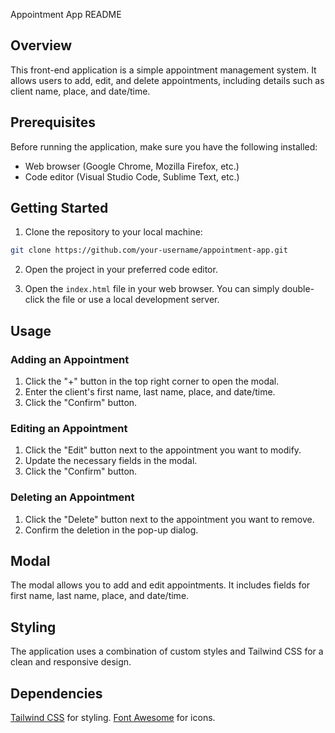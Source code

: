 Appointment App README

## Overview

This front-end application is a simple appointment management system. It allows users to add, edit, and delete appointments, including details such as client name, place, and date/time.

## Prerequisites

Before running the application, make sure you have the following installed:

- Web browser (Google Chrome, Mozilla Firefox, etc.)
- Code editor (Visual Studio Code, Sublime Text, etc.)

## Getting Started

1. Clone the repository to your local machine:

```bash
git clone https://github.com/your-username/appointment-app.git
```

2. Open the project in your preferred code editor.

3. Open the `index.html` file in your web browser. You can simply double-click the file or use a local development server.

## Usage

### Adding an Appointment

1. Click the "+" button in the top right corner to open the modal.
2. Enter the client's first name, last name, place, and date/time.
3. Click the "Confirm" button.

### Editing an Appointment

1. Click the "Edit" button next to the appointment you want to modify.
2. Update the necessary fields in the modal.
3. Click the "Confirm" button.

### Deleting an Appointment

1. Click the "Delete" button next to the appointment you want to remove.
2. Confirm the deletion in the pop-up dialog.

## Modal

The modal allows you to add and edit appointments. It includes fields for first name, last name, place, and date/time.

## Styling

The application uses a combination of custom styles and Tailwind CSS for a clean and responsive design.

## Dependencies

  [Tailwind CSS](https://tailwindcss.com/) for styling.
  [Font Awesome](https://fontawesome.com/) for icons.
